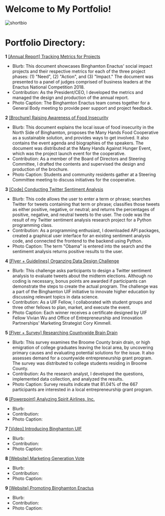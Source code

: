 # Welcome to My Portfolio! 

![shortbio](https://github.com/vwu15/images/blob/master/shortbio.png)

# Portfolio Directory:

**1**   [[Annual Report] Tracking Metrics for Projects](https://github.com/vwu15/cdfportfolio/blob/master/%5BAnnual%20Report%5D%20Tracking%20Metrics%20for%20Projects.pdf)

- Blurb: This document showcases Binghamton Enactus' social impact projects and their respective metrics for each of the three project phases: (1) "Need", (2) "Action", and (3) "Impact." The document was presented to a panel of judges comprised of business leaders at the Enactus National Competition 2018.  
- Contribution: As the President/CEO, I developed the metrics and managed the design and production of the annual report. 
- Photo Caption: The Binghamton Enactus team comes together for a General Body meeting to provide peer support and project feedback.

**2**   [[Brochure] Raising Awareness of Food Insecurity](https://github.com/vwu15/cdfportfolio/blob/master/%5BBrochure%5D%20Raising%20Awareness%20of%20Food%20Insecurity.pdf)

- Blurb: This document explains the local issue of food insecurity in the North Side of Binghamton, proposes the Many Hands Food Cooperative as a sustainable solution, and provides ways to get involved. It also contains the event agenda and biographies of the speakers. The document was distributed at the Many Hands Against Hunger Event, which was the project launch event for the cooperative.
- Contribution: As a member of the Board of Directors and Steering Committee, I drafted the contents and supervised the design and production of the brochure. 
- Photo Caption: Students and community residents gather at a Steering Committee meeting to discuss initiatives for the cooperative. 

**3**   [[Code] Conducting Twitter Sentiment Analysis](https://github.com/vwu15/cdfportfolio/blob/master/%5BCode%5D%20Conducting%20Twitter%20Sentiment%20Analysis)

- Blurb: This code allows the user to enter a term or phrase; searches Twitter for tweets containing that term or phrase; classifies those tweets as either positive, negative, or neutral; and returns the percentages of positive, negative, and neutral tweets to the user. The code was the result of my Twitter sentiment analysis research project for a Python programming class. 
- Contribution: As a programming enthusiast, I downloaded API packages, created a graphical user interface for an existing sentiment analysis code, and connected the frontend to the backend using Python.
- Photo Caption: The term "Obama" is entered into the search and the sentimemt analysis returns positive results to the user.

**4**   [[Flyer + Guidelines] Organzing Data Design Challenge](https://github.com/vwu15/cdfportfolio/blob/master/%5BFlyer%20%2B%20Guidelines%5D%20Organzing%20Data%20Design%20Challenge.pdf)

- Blurb: This challenge asks participants to design a Twitter sentiment analysis to evaluate tweets about the midterm elections. Although no coding is necessary, bonus points are awarded if participants can demonstrate the steps to create the actual program. The challenge was a part of the Binghamton UIF initiative to innovate higher education by discussing relevant topics in data science.
- Contribution: As a UIF Fellow, I collaborated with student groups and three other fellows to plan, market, and execute the event. 
- Photo Caption: Each winner receives a certificate designed by UIF Fellow Vivian Wu and Office of Entrepreneurship and Innovation Partnerships' Marketing Strategist Cory Kimmell.

**5**   [[Flyer + Survey] Researching Countywide Brain Drain](https://github.com/vwu15/cdfportfolio/blob/master/%5BFlyer%20%2B%20Survey%5D%20Researching%20Countywide%20Brain%20Drain.pdf)

- Blurb: This survey examines the Broome County brain drain, or high emigration of college graduates leaving the local area, by uncovering primary causes and evaluating potential solutions for the issue. It also assesses demand for a countywide entrepreneurship grant program. The survey was distributed to college students residing in Broome County.
- Contribution: As the research analyst, I developed the questions, implemented data collection, and analyzed the results.
- Photo Caption: Survey results indicate that 81.04% of the 667 participants are interested in a local entrepreneurship grant program.

**6**   [[Powerpoint] Analyzing Spirit Airlines, Inc.](https://github.com/vwu15/cdfportfolio/blob/master/%5BPowerpoint%5D%20Analyzing%20Spirit%20Airlines%2C%20Inc..pdf)

- Blurb: 
- Contribution: 
- Photo Caption:

**7**   [[Video] Introducing Binghamton UIF](https://youtu.be/CsJdmldAbB4)

- Blurb: 
- Contribution: 
- Photo Caption:

**8**   [[Website] Marketing Generation Vote](https://www.genvote.org/)

- Blurb: 
- Contribution: 
- Photo Caption:

**9**   [[Website] Promoting Binghamton Enactus](http://www.binghamtonenactus.com/)

- Blurb: 
- Contribution: 
- Photo Caption:
